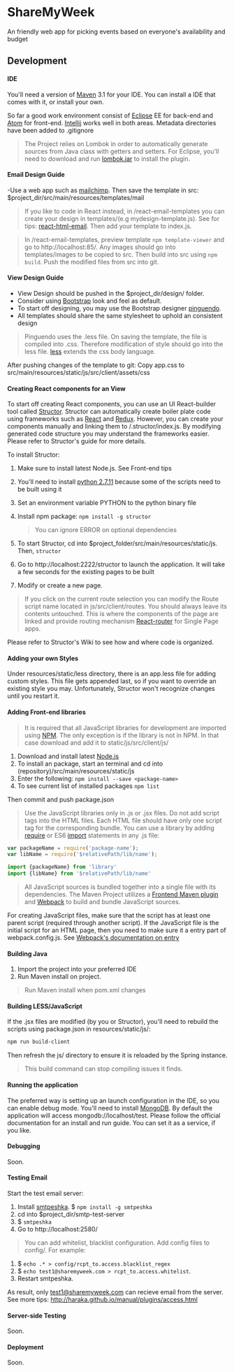 # ShareMyWeek
An friendly web app for picking events based on everyone's availability and budget

## Development

#### IDE

You'll need a version of [Maven] 3.1 for your IDE. You can install a IDE that comes with it, or install your own.

So far a good work environment consist of [Eclipse] EE for back-end and [Atom] for front-end. [Intellij] works well in both areas.
Metadata directories have been added to .gitignore

> The Project relies on Lombok in order to automatically generate sources from Java class with getters and setters. For Eclipse, you'll need to download and run [lombok.jar] to install the plugin.

#### Email Design Guide

-Use a web app such as [mailchimp]. Then save the template in src: $project_dir/src/main/resources/templates/mail

>If you like to code in React instead, in /react-email-templates you can create your design in
templates/(e.g mydesign-template.js). See for tips: [react-html-email]. Then add your template to index.js.

>In /react-email-templates, preview template ```npm template-viewer``` and go to http://localhost:85/. Any images should go into templates/images to be copied to src. Then build into src using ```npm build```. Push the modified files from src into git.

#### View Design Guide

- View Design should be pushed in the $project_dir/design/ folder.
- Consider using [Bootstrap] look and feel as default.
- To start off designing, you may use the Bootstrap designer [pinguendo].
- All templates should share the same stylesheet to uphold an consistent design

> Pinguendo uses the .less file. On saving the template, the file is compiled into .css. Therefore modification of style should go into the less file. [less] extends the css body language.

After pushing changes of the template to git: Copy app.css to src/main/resources/static/js/src/client/assets/css

#### Creating React components for an View

To start off creating React components, you can use an UI React-builder tool called [Structor]. Structor can automatically create boiler plate code using frameworks such as [React] and [Redux]. However, you can create your components manually and linking them to /.structor/index.js. By modifying generated code structure you may understand the frameworks easier. Please refer to Structor's guide for more details.

To install Structor:

1. Make sure to install latest Node.js. See Front-end tips
2. You'll need to install [python 2.7.11] because some of the scripts need to be built using it
3. Set an environment variable PYTHON to the python binary file
4. Install npm package: ```npm install -g structor```

    >You can ignore ERROR on optional dependencies
    
5. To start Structor, cd into $project_folder/src/main/resources/static/js. Then, ```structor```
6. Go to http://localhost:2222/structor to launch the application. It will take a few seconds for the existing pages to be built
7. Modify or create a new page.

> If you click on the current route selection you can modify the Route script name located in js/src/client/routes. You should always leave its contents untouched. This is where the components of the page are linked and provide routing mechanism [React-router] for Single Page apps.

Please refer to Structor's Wiki to see how and where code is organized.

#### Adding your own Styles

Under resources/static/less directory, there is an app.less file for adding custom styles. This file gets appended last, so if you want to override an existing style you may.
Unfortunately, Structor won't recognize changes until you restart it.


#### Adding Front-end libraries

>It is required that all JavaScript libraries for development are imported using [NPM]. The only exception is if the library is not in NPM. In that case download and add it to static/js/src/client/js/

1. Download and install latest [Node.js]
2. To install an package, start an terminal and cd into (repository)/src/main/resources/static/js
3. Enter the following: ```npm install --save <package-name>```
4. To see current list of installed packages ```npm list```

Then commit and push package.json

>Use the JavaScript libraries only in .js or .jsx files. Do not add script tags into the HTML files. Each HTML file should have only one script tag for the corresponding bundle.
You can use a library by adding [require] or ES6 [import] statements in any .js file:

```javascript
var packageName = require('package-name');
var libName = require('$relativePath/lib/name');
```

```javascript
import {packageName} from 'library'
import {libName} from '$relativePath/lib/name'
```


> All JavaScript sources is bundled together into a single file with its dependencies. The Maven Project utilizes a [Frontend Maven plugin] and [Webpack] to build and bundle JavaScript sources.

For creating JavaScript files, make sure that the script has at least one parent script (required through another script).
If the JavaScript file is the initial script for an HTML page, then you need to make sure it a entry part of webpack.config.js. See [Webpack's documentation on entry]



#### Building Java

1. Import the project into your preferred IDE
2. Run Maven install on project.

> Run Maven install when pom.xml changes


#### Building LESS/JavaScript

If the .jsx files are modified (by you or Structor), you'll need to rebuild the scripts using package.json in resources/static/js/:

```sh
npm run build-client
```

Then refresh the js/ directory to ensure it is reloaded by the Spring instance.

> This build command can stop compiling issues it finds.


#### Running the application

The preferred way is setting up an launch configuration in the IDE, so you can enable debug mode. You'll need to install [MongoDB]. By default the application will access mongodb://localhost/test.
Please follow the official documentation for an install and run guide. You can set it as a service, if you like.

#### Debugging

Soon.

#### Testing Email

Start the test email server:

1. Install [smtpeshka]. $ ```npm install -g smtpeshka``` 
2. cd into $project_dir/smtp-test-server 
3. $ ```smtpeshka``` 
4. Go to http://localhost:2580/

> You can add whitelist, blacklist configuration. Add config files to config/. For example:

1. $ ```echo .* > config/rcpt_to.access.blacklist_regex```
2. $ ```echo test1@sharemyweek.com > rcpt_to.access.whitelist```.
3. Restart smtpeshka.

As result, only test1@sharemyweek.com can recieve email from the server. See more tips: http://haraka.github.io/manual/plugins/access.html


#### Server-side Testing

Soon.

#### Deployment

Soon.

[mailchimp]: http://mailchimp.com
[react-html-email]: https://github.com/chromakode/react-html-email
[Bootstrap]: http://getbootstrap.com/
[React-router]: https://github.com/rackt/react-router
[less]: http://lesscss.org
[import]: https://developer.mozilla.org/en-US/docs/Web/JavaScript/Reference/Statements/import
[React]: http://facebook.github.io/react/
[Redux]: https://github.com/rackt/redux
[Structor]: https://github.com/ipselon/structor
[python 2.7.11]: https://www.python.org/downloads/
[lombok.jar]: https://projectlombok.org/download.html
[Maven]: https://maven.apache.org/
[Atom]: https://atom.io/
[Eclipse]: http://eclipse.org
[Intellij]: https://www.jetbrains.com/idea/
[pinguendo]: http://pingendo.com/
[NPM]: https://www.npmjs.com/
[Node.js]: https://nodejs.org/
[require]: http://requirejs.org/
[Frontend Maven plugin]: https://github.com/eirslett/frontend-maven-plugin
[Webpack]: https://webpack.github.io/
[Webpack's documentation on entry]: https://webpack.github.io/docs/configuration.html#entry
[MongoDB]: https://www.mongodb.org/
[smtpeshka]: https://www.npmjs.com/package/smtpeshka
